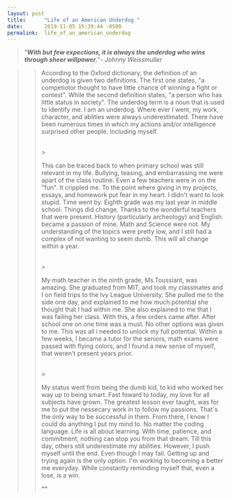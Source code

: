 ```yaml
---
layout: post
title:      "Life of an American Underdog "
date:       2019-11-05 15:39:44 -0500
permalink:  life_of_an_american_underdog
---
```






>"***With but few expections, it is always the underdog who wins through sheer willpower.***"- *Johnny Weissmuller*

> >    <p>      According to the Oxford dictionary, the definition of an underdog is given two definitions. The first one states, "a competiotor thought to have little chance of winning a fight or contest". While the second definition states, "a person who has little status in society". The underdog term is a noun that is used to identify me. I am an underdog. Where ever I went, my work, character, and ablities were always underestimated. There have been numerous times in which my actions and/or intelligence surprised other people. Including myself.</p>
> > <br>
> > >  <p>  This can be traced back to when primary school was still relevant in my life. Bullying, teasing, and embarrassing me were apart of the class routine. Even a few teachers were in on the "fun".  It crippled me. To the point where giving in my projects, essays, and homework put fear in my heart. I didn't want to look stupid. Time went by. Eighth grade was my last year in middle school. Things did change. Thanks to the wonderful teachers that were present. History (particularly archeology) and English became a passion of mine. Math and Science were not. My understanding of the topics were pretty low, and  I still had a complex of not wanting to seem dumb. This will all change within a year.</p>
> > <br>
> > >  <p>My math teacher in the ninth grade, Ms.Toussiant, was amazing. She graduated from MIT, and took my classmates and I on field trips to the Ivy League University. She pulled me to the side one day, and explained to me how much potential she thought that I had within me. She also explained to me that I was failing her class. With this, a few orders came after.  After school one on one time was a must. No other options was given to me. This was all i needed to unlock my full potential. Within a few weeks,  I became a tutor for the seniors, math exams were passed with flying colors, and I found a new sense of myself, that weren't present years prior.</p>
> > <br> 
> >  >  <p>My status went from being the dumb kid, to kid who worked her way up to being smart. Fast foward to today, my love for all subjects have grown. The greatest lesson ever taught, was for me to put the nessecary work in to follow my passions. That's the only way to be successful in them. From there, I know I could do anything I put my mind to. No matter the coding language. Life is all about learning. With time, patience, and commitment, nothing can stop you from that dream. Till this day, others still underestimate my abilities. However, I push myself until the end. Even though I may fail. Getting up and trying again is the only option. I'm working to becoming a better me everyday. While constantly reminding myself that, even a lose, is a win.</p>**
